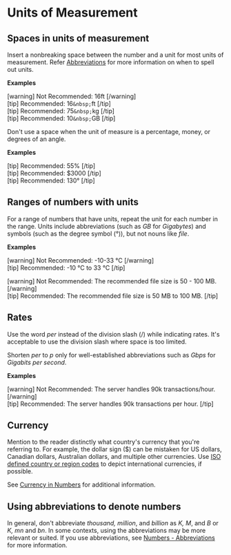 # Units of Measurement

## Spaces in units of measurement

Insert a nonbreaking space between the number and a unit for most units of measurement. Refer [Abbreviations]() for more information on when to spell out units.

**Examples**  

[warning] Not Recommended: 16ft [/warning]  
[tip] Recommended: 16`&nbsp;`ft [/tip]  
[tip] Recommended: 75`&nbsp;`kg [/tip]  
[tip] Recommended: 10`&nbsp;`GB [/tip]  

Don't use a space when the unit of measure is a percentage, money, or degrees of an angle.

**Examples**  

[tip] Recommended: 55% [/tip]  
[tip] Recommended: $3000 [/tip]  
[tip] Recommended: 130° [/tip]  

## Ranges of numbers with units

For a range of numbers that have units, repeat the unit for each number in the range. Units include abbreviations (such as *GB* for *Gigabytes*) and symbols (such as the degree symbol (°)), but not nouns like *file*.

**Examples**  

[warning] Not Recommended: -10-33 °C  [/warning]  
[tip] Recommended: -10 °C to 33 °C [/tip]  

[warning] Not Recommended: The recommended file size is 50 - 100 MB. [/warning]  
[tip] Recommended: The recommended file size is 50 MB to 100 MB. [/tip]  


## Rates

Use the word *per* instead of the division slash (/) while indicating rates. It's acceptable to use the division slash where space is too limited.

Shorten *per* to *p* only for well-established abbreviations such as *Gbps* for *Gigabits per second*.

**Examples**  

[warning] Not Recommended: The server handles 90k transactions/hour. [/warning]  
[tip] Recommended: The server handles 90k transactions per hour. [/tip]  

## Currency

Mention to the reader distinctly what country's currency that you're referring to. For example, the dollar sign ($) can be mistaken for US dollars, Canadian dollars, Australian dollars, and multiple other currencies. Use [ISO defined country or region codes](https://en.wikipedia.org/wiki/ISO_4217#Active_codes) to depict international currencies, if possible.

See [Currency in Numbers]() for additional information.

## Using abbreviations to denote numbers

In general, don't abbreviate *thousand, million*, and *billion* as *K, M*, and *B* or *K, mn* and *bn*. In some contexts, using the abbreviations may be more relevant or suited. If you use abbreviations, see [Numbers - Abbreviations]() for more information.
